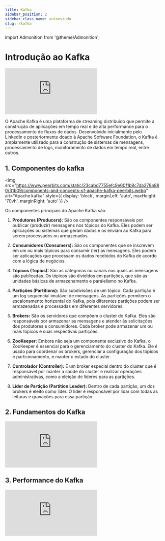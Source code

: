 ```yaml
---
title: Kafka
sidebar_position: 2
sidebar_class_name: autoestudo
slug: /kafka
---
```


import Admonition from '@theme/Admonition';

# Introdução ao Kafka

<Admonition 
    type="info" 
    title="Autoestudo">

<div style={{ textAlign: 'center' }}>
    <iframe 
        style={{
            display: 'block',
            margin: 'auto',
            width: '100%',
            height: '50vh',
        }}
        src="https://www.youtube.com/embed/uvb00oaa3k8" 
        frameborder="0" 
        allowFullScreen>
    </iframe>
</div>

</Admonition>

O Apache Kafka é uma plataforma de streaming distribuído que permite a
construção de aplicações em tempo real e de alta performance para o
processamento de fluxos de dados. Desenvolvido inicialmente pelo LinkedIn e
posteriormente doado à Apache Software Foundation, o Kafka é amplamente
utilizado para a construção de sistemas de mensagens, processamento de logs,
monitoramento de dados em tempo real, entre outros.

## 1. Componentes do kafka

<img 
  src="https://www.peerbits.com/static/23cabd7755efc9e60f1b9c7da278a880/31b09/components-and-concepts-of-apache-kafka-peerbits.webp"
  alt="Apache kafka" 
  style={{ 
    display: 'block',
    marginLeft: 'auto',
    maxHeight: '70vh',
    marginRight: 'auto'
  }} 
/>
<br/>

Os componentes principais do Apache Kafka são:

1. **Produtores (Producers):** São os componentes responsáveis por publicar
   (produzir) mensagens nos tópicos do Kafka. Eles podem ser aplicações ou
   sistemas que geram dados e os enviam ao Kafka para serem processados ou
   armazenados.

2. **Consumidores (Consumers):** São os componentes que se inscrevem em um ou
   mais tópicos para consumir (ler) as mensagens. Eles podem ser aplicações que
   processam os dados recebidos do Kafka de acordo com a lógica de negócios.

3. **Tópicos (Topics):** São as categorias ou canais nos quais as mensagens são
   publicadas. Os tópicos são divididos em partições, que são as unidades
   básicas de armazenamento e paralelismo no Kafka.

4. **Partições (Partitions):** São subdivisões de um tópico. Cada partição é um
   log sequencial imutável de mensagens. As partições permitem o escalonamento
   horizontal do Kafka, pois diferentes partições podem ser armazenadas e
   processadas em diferentes servidores.

5. **Brokers:** São os servidores que compõem o cluster do Kafka. Eles são
   responsáveis por armazenar as mensagens e atender às solicitações dos
   produtores e consumidores. Cada broker pode armazenar um ou mais tópicos e
   suas respectivas partições.

6. **ZooKeeper:** Embora não seja um componente exclusivo do Kafka, o ZooKeeper
   é essencial para o gerenciamento do cluster do Kafka. Ele é usado para
   coordenar os brokers, gerenciar a configuração dos tópicos e
   particionamento, e manter o estado do cluster.

7. **Controlador (Controller):** É um broker especial dentro do cluster que é
   responsável por manter a saúde do cluster e realizar operações
   administrativas, como a eleição de líderes para as partições.

8. **Líder de Partição (Partition Leader):** Dentro de cada partição, um dos
   brokers é eleito como líder. O líder é responsável por lidar com todas as
   leituras e gravações para essa partição.

## 2. Fundamentos do Kafka

<Admonition 
    type="info" 
    title="Autoestudo">

<div style={{ textAlign: 'center' }}>
    <iframe 
        style={{
            display: 'block',
            margin: 'auto',
            width: '100%',
            height: '50vh',
        }}
        src="https://www.youtube.com/embed/B5j3uNBH8X4" 
        frameborder="0" 
        allowFullScreen>
    </iframe>
</div>

</Admonition>

## 3. Performance do Kafka

<Admonition 
    type="info" 
    title="Autoestudo">

<div style={{ textAlign: 'center' }}>
    <iframe 
        style={{
            display: 'block',
            margin: 'auto',
            width: '100%',
            height: '50vh',
        }}
        src="https://www.youtube.com/embed/UNUz1-msbOM" 
        frameborder="0" 
        allowFullScreen>
    </iframe>
</div>

</Admonition>
